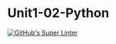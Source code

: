 # Unit1-02-Python
[![GitHub's Super Linter](https://github.com/ICS3UPROGRAMMINGALEXDM/Unit1-02-Python/workflows/GitHub's%20Super%20Linter/badge.svg)](https://github.com/ICS3UPROGRAMMINGALEXDM/Unit1-02-Python/actions)
